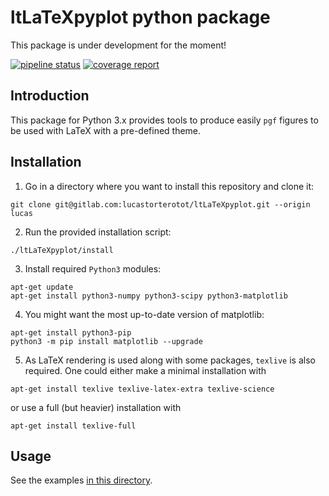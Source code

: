 # ltLaTeXpyplot python package

This package is under development for the moment!

[![pipeline status](https://gitlab.com/lucastorterotot/ltLaTeXpyplot/badges/master/pipeline.svg)](https://gitlab.com/lucastorterotot/ltLaTeXpyplot/pipelines)
[![coverage report](https://gitlab.com/lucastorterotot/ltLaTeXpyplot/badges/master/coverage.svg)](https://gitlab.com/lucastorterotot/ltLaTeXpyplot/commits/master)

## Introduction

This package for Python 3.x provides tools to produce easily `pgf` figures to be used with LaTeX with a pre-defined theme.

## Installation

1. Go in a directory where you want to install this repository and clone it:
```
git clone git@gitlab.com:lucastorterotot/ltLaTeXpyplot.git --origin lucas
```
2. Run the provided installation script:
```
./ltLaTeXpyplot/install
```
3. Install required `Python3` modules:
```
apt-get update
apt-get install python3-numpy python3-scipy python3-matplotlib
```
4. You might want the most up-to-date version of matplotlib:
```
apt-get install python3-pip
python3 -m pip install matplotlib --upgrade
```
5. As LaTeX rendering is used along with some packages, `texlive` is also required. One could either make a minimal installation with
```
apt-get install texlive texlive-latex-extra texlive-science
```
or use a full (but heavier) installation with
```
apt-get install texlive-full
```

## Usage

See the examples [in this directory](https://gitlab.com/lucastorterotot/ltLaTeXpyplot/tree/master/examples).